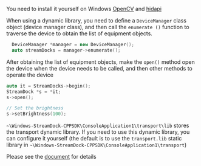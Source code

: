 You need to install it yourself on Windows [OpenCV](https://github.com/opencv/opencv/releases/tag/3.4.6) and [hidapi](https://github.com/libusb/hidapi/releases/tag/hidapi-0.14.0)

When using a dynamic library, you need to define a `DeviceManager` class object (device manager class), and then call the `enumerate ()` function to traverse the device to obtain the list of equipment objects.

```cpp
  DeviceManager *manager = new DeviceManager();
  auto streamDocks = manager->enumerate();
```

After obtaining the list of equipment objects, make the `open()` method open the device when the device needs to be called, and then other methods to operate the device

```cpp
auto it = StreamDocks->begin();
StreamDock *s = *it;
s->open();

// Set the brightness
s->setBrightness(100);
```

`~\Windows-StreamDock-CPPSDK\ConsoleApplication1\transport\lib` stores the transport dynamic library. If you need to use this dynamic library, you can configure it yourself (the default is to use the `transport.lib` static library in `~\Windows-StreamDock-CPPSDK\ConsoleApplication1\transport`)

Please see the [document](https://creator.key123.vip/en/windows/cpp/dependency.html) for details